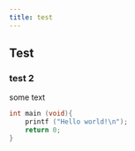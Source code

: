 ```yaml
---
title: test
---
```



## Test
### test 2

some text

```c
int main (void){
	printf ("Hello world!\n");
	return 0;
}
```